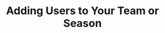 ---
title: "Adding Users to Your Team or Season"
description: "Unsure how the Crosscheck tiered user system works? This guide covers all of the nitty gritty"
icon: "adduser"
next: "create-event,create-poll"
---